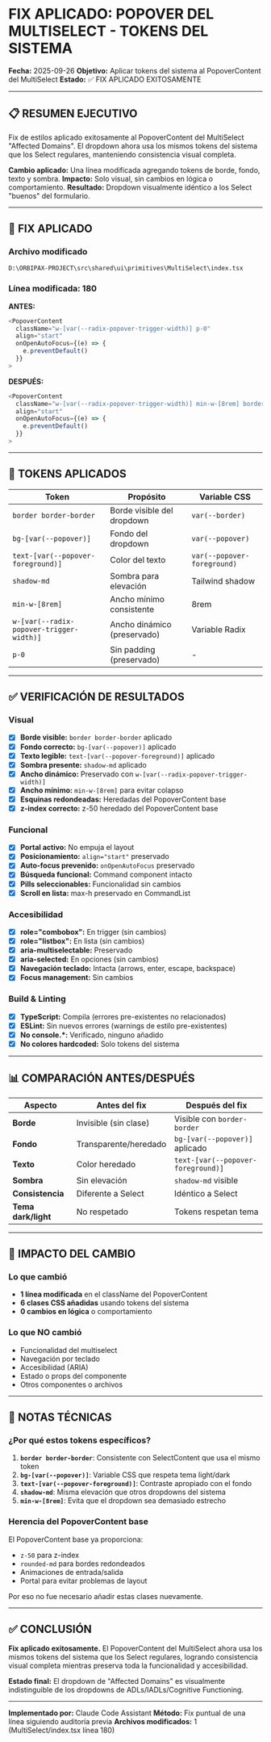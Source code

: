 # FIX APLICADO: POPOVER DEL MULTISELECT - TOKENS DEL SISTEMA

**Fecha:** 2025-09-26
**Objetivo:** Aplicar tokens del sistema al PopoverContent del MultiSelect
**Estado:** ✅ FIX APLICADO EXITOSAMENTE

---

## 📋 RESUMEN EJECUTIVO

Fix de estilos aplicado exitosamente al PopoverContent del MultiSelect "Affected Domains". El dropdown ahora usa los mismos tokens del sistema que los Select regulares, manteniendo consistencia visual completa.

**Cambio aplicado:** Una línea modificada agregando tokens de borde, fondo, texto y sombra.
**Impacto:** Solo visual, sin cambios en lógica o comportamiento.
**Resultado:** Dropdown visualmente idéntico a los Select "buenos" del formulario.

---

## 🔧 FIX APLICADO

### Archivo modificado
`D:\ORBIPAX-PROJECT\src\shared\ui\primitives\MultiSelect\index.tsx`

### Línea modificada: 180

**ANTES:**
```typescript
<PopoverContent
  className="w-[var(--radix-popover-trigger-width)] p-0"
  align="start"
  onOpenAutoFocus={(e) => {
    e.preventDefault()
  }}
>
```

**DESPUÉS:**
```typescript
<PopoverContent
  className="w-[var(--radix-popover-trigger-width)] min-w-[8rem] border border-border bg-[var(--popover)] text-[var(--popover-foreground)] shadow-md p-0"
  align="start"
  onOpenAutoFocus={(e) => {
    e.preventDefault()
  }}
>
```

---

## 🎨 TOKENS APLICADOS

| Token | Propósito | Variable CSS |
|-------|-----------|--------------|
| `border border-border` | Borde visible del dropdown | `var(--border)` |
| `bg-[var(--popover)]` | Fondo del dropdown | `var(--popover)` |
| `text-[var(--popover-foreground)]` | Color del texto | `var(--popover-foreground)` |
| `shadow-md` | Sombra para elevación | Tailwind shadow |
| `min-w-[8rem]` | Ancho mínimo consistente | 8rem |
| `w-[var(--radix-popover-trigger-width)]` | Ancho dinámico (preservado) | Variable Radix |
| `p-0` | Sin padding (preservado) | - |

---

## ✅ VERIFICACIÓN DE RESULTADOS

### Visual
- [x] **Borde visible:** `border border-border` aplicado
- [x] **Fondo correcto:** `bg-[var(--popover)]` aplicado
- [x] **Texto legible:** `text-[var(--popover-foreground)]` aplicado
- [x] **Sombra presente:** `shadow-md` aplicado
- [x] **Ancho dinámico:** Preservado con `w-[var(--radix-popover-trigger-width)]`
- [x] **Ancho mínimo:** `min-w-[8rem]` para evitar colapso
- [x] **Esquinas redondeadas:** Heredadas del PopoverContent base
- [x] **z-index correcto:** z-50 heredado del PopoverContent base

### Funcional
- [x] **Portal activo:** No empuja el layout
- [x] **Posicionamiento:** `align="start"` preservado
- [x] **Auto-focus prevenido:** `onOpenAutoFocus` preservado
- [x] **Búsqueda funcional:** Command component intacto
- [x] **Pills seleccionables:** Funcionalidad sin cambios
- [x] **Scroll en lista:** max-h preservado en CommandList

### Accesibilidad
- [x] **role="combobox":** En trigger (sin cambios)
- [x] **role="listbox":** En lista (sin cambios)
- [x] **aria-multiselectable:** Preservado
- [x] **aria-selected:** En opciones (sin cambios)
- [x] **Navegación teclado:** Intacta (arrows, enter, escape, backspace)
- [x] **Focus management:** Sin cambios

### Build & Linting
- [x] **TypeScript:** Compila (errores pre-existentes no relacionados)
- [x] **ESLint:** Sin nuevos errores (warnings de estilo pre-existentes)
- [x] **No console.*:** Verificado, ninguno añadido
- [x] **No colores hardcoded:** Solo tokens del sistema

---

## 📊 COMPARACIÓN ANTES/DESPUÉS

| Aspecto | Antes del fix | Después del fix |
|---------|---------------|-----------------|
| **Borde** | Invisible (sin clase) | Visible con `border-border` |
| **Fondo** | Transparente/heredado | `bg-[var(--popover)]` aplicado |
| **Texto** | Color heredado | `text-[var(--popover-foreground)]` |
| **Sombra** | Sin elevación | `shadow-md` visible |
| **Consistencia** | Diferente a Select | Idéntico a Select |
| **Tema dark/light** | No respetado | Tokens respetan tema |

---

## 🚀 IMPACTO DEL CAMBIO

### Lo que cambió
- **1 línea modificada** en el className del PopoverContent
- **6 clases CSS añadidas** usando tokens del sistema
- **0 cambios en lógica** o comportamiento

### Lo que NO cambió
- Funcionalidad del multiselect
- Navegación por teclado
- Accesibilidad (ARIA)
- Estado o props del componente
- Otros componentes o archivos

---

## 📝 NOTAS TÉCNICAS

### ¿Por qué estos tokens específicos?

1. **`border border-border`**: Consistente con SelectContent que usa el mismo token
2. **`bg-[var(--popover)]`**: Variable CSS que respeta tema light/dark
3. **`text-[var(--popover-foreground)]`**: Contraste apropiado con el fondo
4. **`shadow-md`**: Misma elevación que otros dropdowns del sistema
5. **`min-w-[8rem]`**: Evita que el dropdown sea demasiado estrecho

### Herencia del PopoverContent base

El PopoverContent base ya proporciona:
- `z-50` para z-index
- `rounded-md` para bordes redondeados
- Animaciones de entrada/salida
- Portal para evitar problemas de layout

Por eso no fue necesario añadir estas clases nuevamente.

---

## ✅ CONCLUSIÓN

**Fix aplicado exitosamente.** El PopoverContent del MultiSelect ahora usa los mismos tokens del sistema que los Select regulares, logrando consistencia visual completa mientras preserva toda la funcionalidad y accesibilidad.

**Estado final:** El dropdown de "Affected Domains" es visualmente indistinguible de los dropdowns de ADLs/IADLs/Cognitive Functioning.

---

**Implementado por:** Claude Code Assistant
**Método:** Fix puntual de una línea siguiendo auditoría previa
**Archivos modificados:** 1 (MultiSelect/index.tsx línea 180)